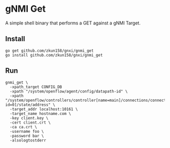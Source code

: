 # gNMI Get

A simple shell binary that performs a GET against a gNMI Target.

## Install

```
go get github.com/zkun158/gnxi/gnmi_get
go install github.com/zkun158/gnxi/gnmi_get
```

## Run

```
gnmi_get \
  -xpath_target CONFIG_DB
  -xpath "/system/openflow/agent/config/datapath-id" \
  -xpath "/system/openflow/controllers/controller[name=main]/connections/connection[aux-id=0]/state/address" \
  -target_addr localhost:10161 \
  -target_name hostname.com \
  -key client.key \
  -cert client.crt \
  -ca ca.crt \
  -username foo \
  -password bar \
  -alsologtostderr
```
